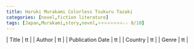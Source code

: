 ```yaml
---
title: Haruki Murakami Colorless Tsukuru Tazaki
categories: [novel,fiction literature]
tags: [Japan,Murakami,story,novel,⭐⭐⭐⭐⭐⭐⭐⭐☆☆ 8/10]
---
```

        
| Title | tt |
| Author | tt  |
| Publication Date | tt   |
| Country | tt |
| Genre | tt  |
        